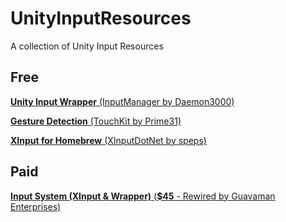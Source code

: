 # UnityInputResources
A collection of Unity Input Resources

## Free

[**Unity Input Wrapper** (InputManager by Daemon3000)](https://github.com/daemon3000/InputManager)

[**Gesture Detection** (TouchKit by Prime31)](https://github.com/prime31/TouchKit)

[**XInput for Homebrew** (XInputDotNet by speps)](https://github.com/speps/XInputDotNet)

## Paid

[**Input System (XInput & Wrapper)** (**$45** - Rewired by Guavaman Enterprises)](https://www.assetstore.unity3d.com/en/#!/content/21676)
